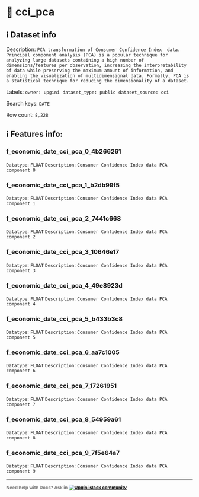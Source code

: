 # 📖 cci_pca 
## ℹ️ Dataset info 
Description: `PCA transformation of Consumer Confidence Index  data. Principal component analysis (PCA) is a popular technique for analyzing large datasets containing a high number of dimensions/features per observation, increasing the interpretability of data while preserving the maximum amount of information, and enabling the visualization of multidimensional data. Formally, PCA is a statistical technique for reducing the dimensionality of a dataset.` 

Labels: ` owner: upgini ` &nbsp;` dataset_type: public ` &nbsp;` dataset_source: cci ` &nbsp;

Search keys: 
` DATE ` &nbsp;

Row count: `8,228` 

## ℹ️ Features info:

### f_economic_date_cci_pca_0_4b266261
`Datatype`: `FLOAT`
`Description`: `Consumer Confidence Index data PCA component 0`

### f_economic_date_cci_pca_1_b2db99f5
`Datatype`: `FLOAT`
`Description`: `Consumer Confidence Index data PCA component 1`

### f_economic_date_cci_pca_2_7441c668
`Datatype`: `FLOAT`
`Description`: `Consumer Confidence Index data PCA component 2`

### f_economic_date_cci_pca_3_10646e17
`Datatype`: `FLOAT`
`Description`: `Consumer Confidence Index data PCA component 3`

### f_economic_date_cci_pca_4_49e8923d
`Datatype`: `FLOAT`
`Description`: `Consumer Confidence Index data PCA component 4`

### f_economic_date_cci_pca_5_b433b3c8
`Datatype`: `FLOAT`
`Description`: `Consumer Confidence Index data PCA component 5`

### f_economic_date_cci_pca_6_aa7c1005
`Datatype`: `FLOAT`
`Description`: `Consumer Confidence Index data PCA component 6`

### f_economic_date_cci_pca_7_17261951
`Datatype`: `FLOAT`
`Description`: `Consumer Confidence Index data PCA component 7`

### f_economic_date_cci_pca_8_54959a61
`Datatype`: `FLOAT`
`Description`: `Consumer Confidence Index data PCA component 8`

### f_economic_date_cci_pca_9_7f5e64a7
`Datatype`: `FLOAT`
`Description`: `Consumer Confidence Index data PCA component 9`



---

<span style="color:grey;font-weight:700;font-size:12px">
    Need help with Docs? Ask in
    <a href="https://4mlg.short.gy/join-upgini-community">
        <img alt="Upgini slack community" src="https://img.shields.io/badge/slack-@upgini-orange.svg?logo=slack">
    </a>
</span>